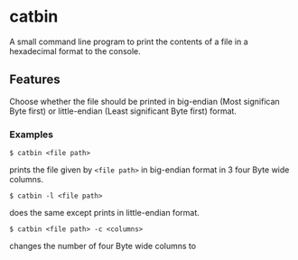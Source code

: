 # catbin

A small command line program to print the contents of a file in a hexadecimal format to the console.

## Features

Choose whether the file should be printed in big-endian (Most significan Byte first) or little-endian (Least significant Byte first) format.

### Examples

```$ catbin <file path>```

prints the file given by `<file path>` in big-endian format in 3 four Byte wide columns.

```$ catbin -l <file path>```

does the same except prints in little-endian format.

```$ catbin <file path> -c <columns>```

changes the number of four Byte wide columns to <columns>
